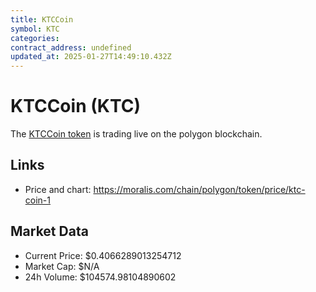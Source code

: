 ```yaml
---
title: KTCCoin
symbol: KTC
categories: 
contract_address: undefined
updated_at: 2025-01-27T14:49:10.432Z
---
```


# KTCCoin (KTC)
The [KTCCoin token](https://moralis.com/chain/polygon/token/price/ktc-coin-1) is trading live on the polygon blockchain.

## Links
- Price and chart: https://moralis.com/chain/polygon/token/price/ktc-coin-1

## Market Data
- Current Price: $0.4066289013254712
- Market Cap: $N/A
- 24h Volume: $104574.98104890602

